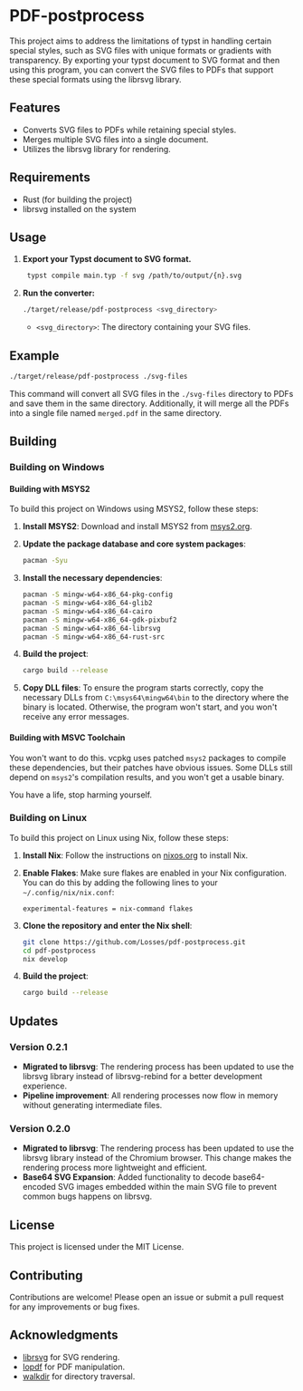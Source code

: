 # PDF-postprocess

This project aims to address the limitations of typst in handling certain special styles, such as SVG files with unique formats or gradients with transparency. By exporting your typst document to SVG format and then using this program, you can convert the SVG files to PDFs that support these special formats using the librsvg library.

## Features

- Converts SVG files to PDFs while retaining special styles.
- Merges multiple SVG files into a single document.
- Utilizes the librsvg library for rendering.

## Requirements

- Rust (for building the project)
- librsvg installed on the system

## Usage

1. **Export your Typst document to SVG format.**

   ```bash
    typst compile main.typ -f svg /path/to/output/{n}.svg
   ```

2. **Run the converter:**

   ```bash
   ./target/release/pdf-postprocess <svg_directory>
   ```

   - `<svg_directory>`: The directory containing your SVG files.

## Example

```bash
./target/release/pdf-postprocess ./svg-files
```

This command will convert all SVG files in the `./svg-files` directory to PDFs and save them in the same directory. Additionally, it will merge all the PDFs into a single file named `merged.pdf` in the same directory.

## Building

### Building on Windows

#### Building with MSYS2

To build this project on Windows using MSYS2, follow these steps:

1. **Install MSYS2**: Download and install MSYS2 from [msys2.org](https://www.msys2.org/).

2. **Update the package database and core system packages**:

   ```bash
   pacman -Syu
   ```

3. **Install the necessary dependencies**:

   ```bash
   pacman -S mingw-w64-x86_64-pkg-config
   pacman -S mingw-w64-x86_64-glib2
   pacman -S mingw-w64-x86_64-cairo
   pacman -S mingw-w64-x86_64-gdk-pixbuf2
   pacman -S mingw-w64-x86_64-librsvg
   pacman -S mingw-w64-x86_64-rust-src
   ```

4. **Build the project**:

   ```bash
   cargo build --release
   ```

5. **Copy DLL files**: To ensure the program starts correctly, copy the necessary DLLs from `C:\msys64\mingw64\bin` to the directory where the binary is located. Otherwise, the program won't start, and you won't receive any error messages.

#### Building with MSVC Toolchain

You won't want to do this. vcpkg uses patched `msys2` packages to compile these dependencies, but their patches have obvious issues. Some DLLs still depend on `msys2`'s compilation results, and you won't get a usable binary.

You have a life, stop harming yourself.

### Building on Linux

To build this project on Linux using Nix, follow these steps:

1. **Install Nix**: Follow the instructions on [nixos.org](https://nixos.org/download.html) to install Nix.

2. **Enable Flakes**: Make sure flakes are enabled in your Nix configuration. You can do this by adding the following lines to your `~/.config/nix/nix.conf`:

   ```plaintext
   experimental-features = nix-command flakes
   ```

3. **Clone the repository and enter the Nix shell**:

   ```bash
   git clone https://github.com/Losses/pdf-postprocess.git
   cd pdf-postprocess
   nix develop
   ```

4. **Build the project**:

   ```bash
   cargo build --release
   ```

## Updates

### Version 0.2.1

- **Migrated to librsvg**: The rendering process has been updated to use the librsvg library instead of librsvg-rebind for a better development experience.
- **Pipeline improvement**: All rendering processes now flow in memory without generating intermediate files.

### Version 0.2.0

- **Migrated to librsvg**: The rendering process has been updated to use the librsvg library instead of the Chromium browser. This change makes the rendering process more lightweight and efficient.
- **Base64 SVG Expansion**: Added functionality to decode base64-encoded SVG images embedded within the main SVG file to prevent common bugs happens on librsvg.

## License

This project is licensed under the MIT License.

## Contributing

Contributions are welcome! Please open an issue or submit a pull request for any improvements or bug fixes.

## Acknowledgments

- [librsvg](https://gnome.pages.gitlab.gnome.org/librsvg/Rsvg-2.0/index.html) for SVG rendering.
- [lopdf](https://docs.rs/lopdf/latest/lopdf/) for PDF manipulation.
- [walkdir](https://docs.rs/walkdir/latest/walkdir/) for directory traversal.